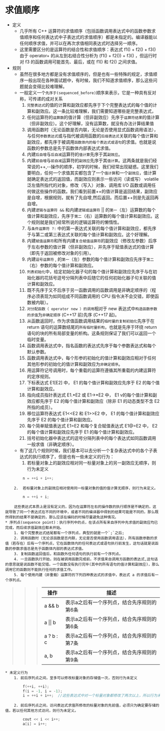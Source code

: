 # 求值顺序

- 定义
    * 几乎所有 C++ 运算符的求值顺序（包括函数调用表达式中的函数参数求值顺序和任何表达式中子表达式的求值顺序）都是未指定的。编译器能以任何顺序求值，并可以在再次求值相同表达式时选择另一顺序。
    * 这里需要区分的是运算符的结合性和求值顺序：表达式 f1() + f2() + f3() 由于 operator+ 的从左到右结合性分析为 (f1() + f2()) + f3() ，但运行时对 f3 的函数调用可能首先、最后，或在 f1() 和 f2() 之间求值。
- 规则
    * 虽然在很多地方都是没有求值顺序的，但是也有一些特殊的规定，求值顺序一般出现在各种面试题中，有时候，我们不知道求值顺序，那么这些问题就会变得比较难理解。
    * 一般定义一个`先序于(sequenced_before)`顺序来表示，它是一种具有反对称，可传递的成对关系
        1. `完整表达式`的值的计算和副效应都先序于下个完整表达式的每个值的计算和副效应。这一条比较难理解，我们需要知道哪些是完整表达式，
        2. 任何运算符的`运算数`的值计算（但非副效应）先序于`运算符结果`的值计算（但非副效应）。这个好理解，没有运算数，就没有办法计算结果值
        3. 调用函数时（无论函数是否内联，无论是否使用显式函数调用语法），与任何`参数表达式`或与指代被调用函数的`后缀表达式`关联的每个值计算和副效应，都先序于被调用`函数体内的每个表达式或语句`的求值。也就是说函数的参数总是先于函数体内部表达式求值。
        4. 内建`后自增`与`后自减`运算符的`值计算`先序于其`副效应`。
        5. 内建`前自增`与`前自减`运算符的`副效应`先序于其`值计算`。这两条就是我们经常说的++,--操作的顺序，初学的时候，我们经常出现疑惑。这里我们要明白，任何一个求值其实都包含了一个`值计算`和一个`副效应`，值计算就确定表达式的返回值，而副效应则表示一些访问（读或写） volatile 泛左值所指代的对象，修改（写入）对象、调用库 I/O 函数或调用任何做这些操作的函数。我们看到前置++的值计算是返回结果，副效应是自增，根据规则，就有了先自增,然后返回。而后置++则是先返回再自增。
        6. 内建`逻辑与运算符 &&` 和内建`逻辑或运算符` || 的`第一`（左）运算数的每个值计算和副效应，先序于`第二`（右）运算数的每个值计算和副效应。这个规则就是我们经常所说的逻辑运算符的懒惰性。
        7. 与`条件运算符 ?:` 中的第一表达式关联的每个值计算和副效应，都先序于与第二或第三表达式关联的每个值计算和副效应。这个好理解。
        8. 内建`赋值运算符`和所有内建`复合赋值运算符`的副效应（修改左参数）后序于左右参数的值计算（但非副效应），并先序于赋值表达式的值计算（即先于返回被修改对象的引用）。
        9. 内建`逗号运算符` , 的`第一`（左）参数的每个值计算和副效应先序于`第二`（右）参数的每个值计算和副效应。
        10. `列表初始化`中，给定初始化器子句的每个值计算和副效应先序于与在初始化器的花括号逗号分隔列表中后随它的任何初始化器子句关联的值计算和副效应。
        11. 既不先序于又不后序于另一函数调用的函数调用是非确定顺序的（程序必须表现为如同组成不同函数调用的 CPU 指令决不会交错，即使函数被内联）。
        12. `对分配函数（ operator new ）的调用`相对于 new 表达式中`构造函数参数的求值`为`非确定顺序` (C++17 前)先序 (C++17 起)。
        13. 从函数返回时，作为求值函数调用结果的`临时量的复制初始化`先序于在 return 语句的运算数结尾的`所有临时量析构`，也就是先序于环绕 return 语句的块的所有局部变量的析构。这条规则保证了我们可以返回一个临时变量。
        14. 函数调用表达式中，指名函数的表达式先序于每个参数表达式和每个默认参数。
        15. 函数调用表达式中，每个形参的初始化的值计算和副效应相对于任何其他形参的初始化的值计算和副效应为`非确定顺序`。
        16. 用运算符记号调用时，每个重载的运算符遵循其所重载的内建运算符的定序规则。
        17. 下标表达式 E1[E2] 中， E1 的每个值计算和副效应先序于 E2 的每个值计算和副效应。
        18. 指向成员指针表达式 E1.*E2 或 E1->*E2 中， E1 v的每个值计算和副效应都先序于 E2 的每个值计算和副效应（除非 E1 的动态类型不含 E2 所指的成员）。
        19. 移位运算符表达式 E1<<E2 和 E1>>E2 中， E1 的每个值计算和副效应先序于 E2 的每个值计算和副效应。
        20. 每个简单赋值表达式 E1=E2 和每个复合赋值表达式 E1@=E2 中， E2 的每个值计算和副效应先序于 E1 的每个值计算和副效应。
        21. 括号初始化器中表达式的逗号分隔列表中的每个表达式如同函数调用一般求值（非确定顺序）。
    * 有了这几个规则时候，我们基本可以去分析一个复杂表达式中的各个子表达式的执行顺序了，但是也有一些未定义的行为：
        1.  若标量对象上的副效应相对同一标量对象上的另一副效应无顺序，则行为未定义
``` C++
        n = ++i + i++;
```
        2.  若标量对象上的副效应相对使用同一标量对象的值的值计算无顺序，则行为未定义。
``` C++
        n = ++i + i;
```
        这些表达式本质上是没有定义的，因为在运算符左右的操作数的执行顺序是不确定的，这就导致了同一个表达式在不同的环境中，或者不同的编译器中得到的结果可能是不同的，那么既然得到的结果不是确定的，那么应该在编码的时候尽量避免这种情况。
    * 序列点(sequence point)：执行序列中的点，在该点所有来自序列中先求值的副效应均已完成，而后续求值副效应都未开始。
        1. 每个完整表达式结尾都有一个序列点，典型的就是一个`;`之后;
        2. 调用函数时（无论该函数是否内联，无论是否使用函数调用语法），所有函数参数的求值（若存在）后有一个序列点，它在函数体内的任何表达式或语句执行前发生，这句话就是说函数的参数求值总是先于函数体内部的表达式求值。
        3. 复制函数返回值后，和函数外任何语句的执行前有一个序列点。
        4. 一旦函数执行开始，则在被调用函数完成前，不求值来自调用方函数的表达式,这句话的意思就是说函数不能交错。一个函数没有执行完毕(其中的所有语句的值计算和副效应)，那么调用它的函数则不能执行任何的求值工作。
        5. 每个使用内建（非重载）运算符的下列四种表达式的求值中，表达式 a 的求值后有一个序列点。
>>>| 操作 | 描述 |
>>>| ------ | ------------------------------------------ |
>>>| a && b | 表示a之后有一个序列点，结合先序规则的第6条 |
>>>| a &#124;&#124; b | 表示a之后有一个序列点，结合先序规则的第6条 |
>>>| a ? b : c | 表示a之后有一个序列点，结合先序规则的第7条 |
>>>| a, b | 表示a之后有一个序列点，结合先序规则的第9条 |

    * 未定义行为
        1. 前后序列点之间，至多可以修改标量对象的存储值一次，否则行为未定义
``` C++
        f(++i, ++i);
        f(i = -1, i = -1);
        i = ++i + i++;  //这些表达式中对一个标量对象都修改了两次以上，所以行为未定义        
```
        2. 前后序列点之间，访问表达式求值所修改的标量对象的先前值，必须只为确定要存储的值，若以任何其他方式访问，则行为未定义。
``` C++
        cout << i << i++;
        a[i] = i++;
```



